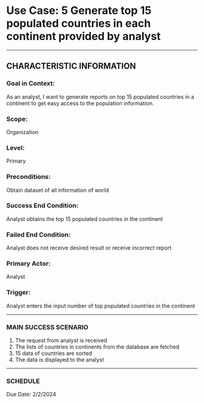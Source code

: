 # Use Case: 5 	Generate top 15 populated countries in each continent provided by analyst

----------------------
## CHARACTERISTIC INFORMATION
### Goal in Context: 
As an analyst, I want to generate reports on top 15 populated countries in a continent to get easy access to the population information.
### Scope: 
Organization
### Level: 
Primary
### Preconditions: 
Obtain dataset of all information of world
### Success End Condition: 
Analyst obtains the top 15 populated countries in the continent
### Failed End Condition: 
Analyst does not receive desired result or receive incorrect report
### Primary Actor: 
Analyst
### Trigger: 
Analyst enters the input number of top populated countries in the continent

----------------------
### MAIN SUCCESS SCENARIO
1.	The request from analyst is received
2.	The lists of countries in continents from the database are fetched
3.	15 data of countries are sorted
4.	The data is displayed to the analyst
----------------------
### SCHEDULE
Due Date: 2/2/2024
